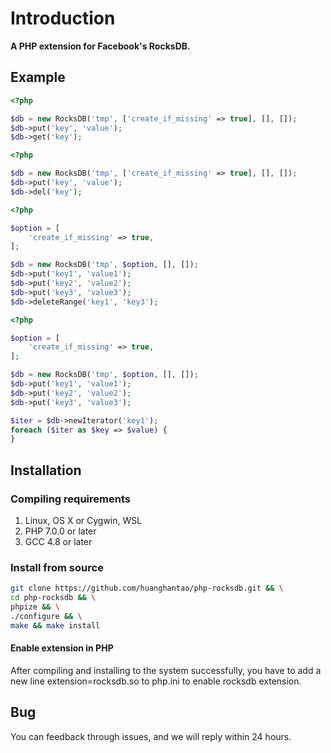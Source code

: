 # Introduction

**A PHP extension for Facebook's RocksDB.**

## Example

```php
<?php

$db = new RocksDB('tmp', ['create_if_missing' => true], [], []);
$db->put('key', 'value');
$db->get('key');
```

```php
<?php

$db = new RocksDB('tmp', ['create_if_missing' => true], [], []);
$db->put('key', 'value');
$db->del('key');
```

```php
<?php

$option = [
    'create_if_missing' => true,
];

$db = new RocksDB('tmp', $option, [], []);
$db->put('key1', 'value1');
$db->put('key2', 'value2');
$db->put('key3', 'value3');
$db->deleteRange('key1', 'key3');
```

```php
<?php

$option = [
    'create_if_missing' => true,
];

$db = new RocksDB('tmp', $option, [], []);
$db->put('key1', 'value1');
$db->put('key2', 'value2');
$db->put('key3', 'value3');

$iter = $db->newIterator('key1');
foreach ($iter as $key => $value) {
}
```

## Installation

### Compiling requirements

1. Linux, OS X or Cygwin, WSL
2. PHP 7.0.0 or later
3. GCC 4.8 or later

### Install from source

```bash
git clone https://github.com/huanghantao/php-rocksdb.git && \
cd php-rocksdb && \
phpize && \
./configure && \
make && make install
```

#### Enable extension in PHP

After compiling and installing to the system successfully, you have to add a new line extension=rocksdb.so to php.ini to enable rocksdb extension.

## Bug

You can feedback through issues, and we will reply within 24 hours.
